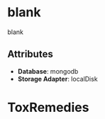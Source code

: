 # blank

blank

## Attributes

- **Database**: mongodb
- **Storage Adapter**: localDisk
# ToxRemedies

